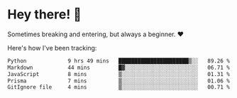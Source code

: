 # Hey there! 👋
Sometimes breaking and entering, but always a beginner. ❤️

Here's how I've been tracking:
<!--START_SECTION:waka-->

```txt
Python             9 hrs 49 mins   ██████████████████████▒░░   89.26 %
Markdown           44 mins         █▓░░░░░░░░░░░░░░░░░░░░░░░   06.71 %
JavaScript         8 mins          ▒░░░░░░░░░░░░░░░░░░░░░░░░   01.31 %
Prisma             7 mins          ▒░░░░░░░░░░░░░░░░░░░░░░░░   01.06 %
GitIgnore file     4 mins          ▒░░░░░░░░░░░░░░░░░░░░░░░░   00.71 %
```

<!--END_SECTION:waka-->
